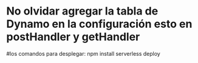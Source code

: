 # No olvidar agregar la tabla de Dynamo en la configuración esto en postHandler y getHandler

#los comandos para desplegar:
npm install
serverless deploy
  
